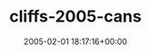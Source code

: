 ---
title:		"cliffs-2005-cans"
type:		"upload"
description:		"TBC"
date:		"2005-02-01 18:17:16+00:00"
album:		"experimental"
filename:		"cliffs-2005-cans.md"
series:		""
cl_public_id:		"experimental/cliffs-2005-cans"
cl_version:		1497004491
format:		"tiff"
bytes:		3134100
width:		2560
height:		1440
exposure_mode:		"Auto"
program:		"Program AE"
aperture:		"2.8"
focal_length:		"11.6 mm"
iso:		"200"
shutter_speed:		"1/34"
metering:		"Multi-segment"
flash:		"Off, Did not fire"
white_balance:		"Auto"
colour_temp:		"No colour temperature"
has_crop:		"No"
orientation:		"Horizontal (normal)"
camera_model:		"FinePix S602 ZOOM"
lens_info:		"No lens info"
artist:		"No artist info"
x_resolution:		"72"
y_resolution:		"72"
---